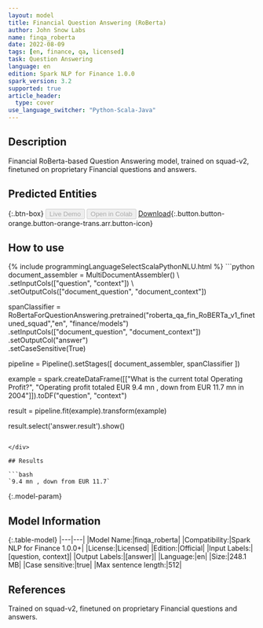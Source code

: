 ```yaml
---
layout: model
title: Financial Question Answering (RoBerta)
author: John Snow Labs
name: finqa_roberta
date: 2022-08-09
tags: [en, finance, qa, licensed]
task: Question Answering
language: en
edition: Spark NLP for Finance 1.0.0
spark_version: 3.2
supported: true
article_header:
  type: cover
use_language_switcher: "Python-Scala-Java"
---
```


## Description

Financial RoBerta-based Question Answering model, trained on squad-v2, finetuned on proprietary Financial questions and answers.

## Predicted Entities



{:.btn-box}
<button class="button button-orange" disabled>Live Demo</button>
<button class="button button-orange" disabled>Open in Colab</button>
[Download](https://s3.amazonaws.com/auxdata.johnsnowlabs.com/finance/models/finqa_roberta_en_1.0.0_3.2_1660054527812.zip){:.button.button-orange.button-orange-trans.arr.button-icon}

## How to use



<div class="tabs-box" markdown="1">
{% include programmingLanguageSelectScalaPythonNLU.html %}
```python
document_assembler = MultiDocumentAssembler() \ 
.setInputCols(["question", "context"]) \
.setOutputCols(["document_question", "document_context"])

spanClassifier = RoBertaForQuestionAnswering.pretrained("roberta_qa_fin_RoBERTa_v1_finetuned_squad","en", "finance/models") \
.setInputCols(["document_question", "document_context"]) \
.setOutputCol("answer") \
.setCaseSensitive(True)

pipeline = Pipeline().setStages([
document_assembler,
spanClassifier
])

example = spark.createDataFrame([["What is the current total Operating Profit?", "Operating profit totaled EUR 9.4 mn , down from EUR 11.7 mn in 2004"]]).toDF("question", "context")

result = pipeline.fit(example).transform(example)

result.select('answer.result').show()
```

</div>

## Results

```bash
`9.4 mn , down from EUR 11.7`
```

{:.model-param}
## Model Information

{:.table-model}
|---|---|
|Model Name:|finqa_roberta|
|Compatibility:|Spark NLP for Finance 1.0.0+|
|License:|Licensed|
|Edition:|Official|
|Input Labels:|[question, context]|
|Output Labels:|[answer]|
|Language:|en|
|Size:|248.1 MB|
|Case sensitive:|true|
|Max sentence length:|512|

## References

Trained on squad-v2, finetuned on proprietary Financial questions and answers.